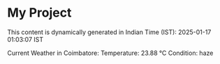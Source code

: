 # My Project

This content is dynamically generated in Indian Time (IST): 2025-01-17 01:03:07 IST


Current Weather in Coimbatore:
Temperature: 23.88 °C
Condition: haze
